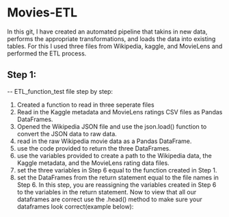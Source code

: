 # Movies-ETL
In this git, I have created an automated pipeline that takins in new data, performs the appropriate transformations, and loads the data into existing tables. For this I used three files from Wikipedia, kaggle, and MovieLens and performed the ETL process. 

## Step 1: 
-- ETL_function_test file step by step: 
1. Created a function to read in three seperate files
2. Read in the Kaggle metadata and MovieLens ratings CSV files as Pandas DataFrames.
3. Opened the Wikipedia JSON file and use the json.load() function to convert the JSON data to raw data.
4. read in the raw Wikipedia movie data as a Pandas DataFrame.
5. use the code provided to return the three DataFrames.
6. use the variables provided to create a path to the Wikipedia data, the Kaggle metadata, and the MovieLens rating data files.
7. set the three variables in Step 6 equal to the function created in Step 1.
8. set the DataFrames from the return statement equal to the file names in Step 6. In this step, you are reassigning the variables created in Step 6 to the variables in the return statement.
Now to view that all our dataframes are correct use the .head() method to make sure your dataframes look correct(example below):
